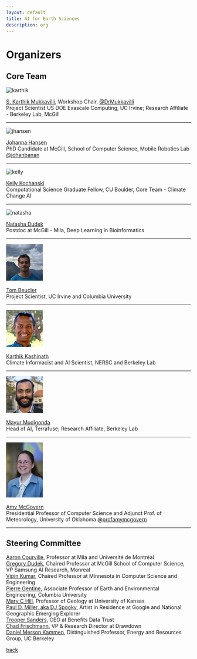 ```yaml
---
layout: default
title: AI for Earth Sciences
description: org
---
```


# Organizers

## Core Team 

<img src="images/karthik.jpg" alt="karthik" width="100"/>

[S. Karthik Mukkavilli](https://www.linkedin.com/in/karthikmukkavilli/), Workshop Chair, [@DrMukkavilli](https://twitter.com/DrMukkavilli)  
Project Scientist US DOE Exascale Computing, UC Irvine; Research Affiliate - Berkeley Lab, McGill 

---

<img src="images/jhansen.png" alt="jhansen" width="100"/>  

[Johanna Hansen](https://johannah.github.io)  
PhD Candidate at McGill, School of Computer Science, Mobile Robotics Lab [@johanbanan](https://twitter.com/johanbanan)

---

<img src="images/kelly.jpeg" alt="kelly" width="100"/>  

[Kelly Kochanski](https://www.kochanski.org/kelly/)  
Computational Science Graduate Fellow, CU Boulder, Core Team - Climate Change AI    

---

<img src="images/dudek_headshot.jpg" alt="natasha" width="100"/>  

[Natasha Dudek](https://www.linkedin.com/in/natasha-dudek/)  
Postdoc at McGill - Mila, Deep Learning in Bioinformatics   

---

<img src="images/tom.jpg" alt="tom" width="100"/>  

[Tom Beucler](http://tbeucler.scripts.mit.edu/tbeucler/)  
Project Scientist, UC Irvine and Columbia University 

---

<img src="images/kashinath.jpg" alt="kashinath" width="100"/>  

[Karthik Kashinath](https://www.nersc.gov/about/nersc-staff/data-analytics-services/karthik-kashinath/)  
Climate Informacist and AI Scientist, NERSC and Berkeley Lab    

---  

<img src="images/mayur.jpg" alt="mayur" width="100"/>  

[Mayur Mudigonda](https://mudigonda.github.io/)  
Head of AI, Terrafuse; Research Affiliate, Berkeley Lab   

---  

<img src="images/amy.jpg" alt="amy" width="100"/>  

[Amy McGovern](http://www.mcgovern-fagg.org/amy/)   
Presidential Professor of Computer Science and Adjunct Prof. of Meteorology, University of Oklahoma [@profamymcgovern](https://twitter.com/profamymcgovern)    

---   

## Steering Committee
[Aaron Courville](https://mila.quebec/en/person/aaron-courville/), Professor at Mila and Université de Montréal  
[Gregory Dudek](http://www.cim.mcgill.ca/~dudek/), Chaired Professor at McGill School of Computer Science, VP Samsung AI Research, Monreal  
[Vipin Kumar](https://www-users.cs.umn.edu/~kumar001/), Chaired Professor at Minnesota in Computer Science and Engineering    
[Pierre Gentine](https://eee.columbia.edu/faculty/pierre-gentine), Associate Professor of Earth and Environmental Engineering, Columbia University    
[Mary C Hill](https://geo.ku.edu/hill-mary-c), Professor of Geology at University of Kansas    
[Paul D. Miller, aka DJ Spooky](http://djspooky.com/), Artist in Residence at Google and National Geographic Emerging Explorer  
[Trooper Sanders](https://twitter.com/troopersanders?lang=en), CEO at Benefits Data Trust     
[Chad Frischmann](https://www.drawdown.org/staff/chad-frischmann), VP & Research Director at Drawdown    
[Daniel Merson Kammen](https://en.wikipedia.org/wiki/Daniel_Kammen), Distinguished Professor, Energy and Resources Group, UC Berkeley 



[back](./)
